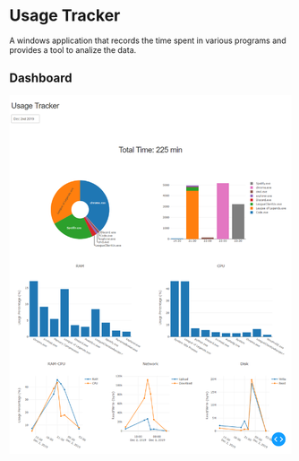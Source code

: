 # Usage Tracker
A windows application that records the time spent in various programs and provides a tool to analize the data.

## Dashboard
![dashboard](images/wholepage.png "Dashboard")